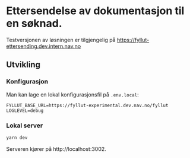 # Ettersendelse av dokumentasjon til en søknad.
Testversjonen av løsningen er tilgjengelig på https://fyllut-ettersending.dev.intern.nav.no

## Utvikling

### Konfigurasjon
Man kan lage en lokal konfigurasjonsfil på `.env.local`:
```
FYLLUT_BASE_URL=https://fyllut-experimental.dev.nav.no/fyllut
LOGLEVEL=debug
```

### Lokal server
```bash
yarn dev
```

Serveren kjører på http://localhost:3002.

